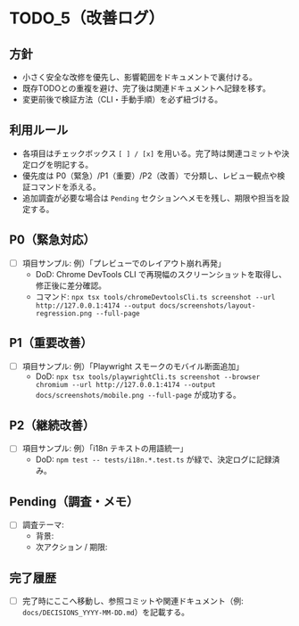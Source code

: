 <!--
  docs/TODO_5.md
  用途: 改善点バックログの第5弾。UI/UXや運用改善の着想を安全に整理する。
  Motto: "Small, clear, safe steps — always grounded in real docs."
-->

# TODO_5（改善ログ）

## 方針
- 小さく安全な改修を優先し、影響範囲をドキュメントで裏付ける。
- 既存TODOとの重複を避け、完了後は関連ドキュメントへ記録を移す。
- 変更前後で検証方法（CLI・手動手順）を必ず紐づける。

## 利用ルール
- 各項目はチェックボックス `[ ] / [x]` を用いる。完了時は関連コミットや決定ログを明記する。
- 優先度は P0（緊急）/P1（重要）/P2（改善）で分類し、レビュー観点や検証コマンドを添える。
- 追加調査が必要な場合は `Pending` セクションへメモを残し、期限や担当を設定する。

## P0（緊急対応）
- [ ] 項目サンプル: 例）「プレビューでのレイアウト崩れ再発」  
  - DoD: Chrome DevTools CLI で再現幅のスクリーンショットを取得し、修正後に差分確認。  
  - コマンド: `npx tsx tools/chromeDevtoolsCli.ts screenshot --url http://127.0.0.1:4174 --output docs/screenshots/layout-regression.png --full-page`

## P1（重要改善）
- [ ] 項目サンプル: 例）「Playwright スモークのモバイル断面追加」  
  - DoD: `npx tsx tools/playwrightCli.ts screenshot --browser chromium --url http://127.0.0.1:4174 --output docs/screenshots/mobile.png --full-page` が成功する。

## P2（継続改善）
- [ ] 項目サンプル: 例）「i18n テキストの用語統一」  
  - DoD: `npm test -- tests/i18n.*.test.ts` が緑で、決定ログに記録済み。

## Pending（調査・メモ）
- [ ] 調査テーマ:  
  - 背景:  
  - 次アクション / 期限:

## 完了履歴
- [ ] 完了時にここへ移動し、参照コミットや関連ドキュメント（例: `docs/DECISIONS_YYYY-MM-DD.md`）を記載する。
